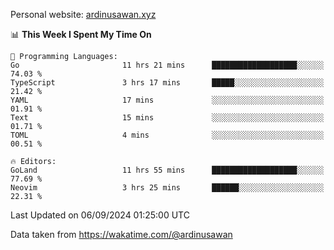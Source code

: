 Personal website: [ardinusawan.xyz](https://ardinusawan.xyz)

<!--START_SECTION:waka-->
📊 **This Week I Spent My Time On** 

```text
💬 Programming Languages: 
Go                       11 hrs 21 mins      ███████████████████░░░░░░   74.03 % 
TypeScript               3 hrs 17 mins       █████░░░░░░░░░░░░░░░░░░░░   21.42 % 
YAML                     17 mins             ░░░░░░░░░░░░░░░░░░░░░░░░░   01.91 % 
Text                     15 mins             ░░░░░░░░░░░░░░░░░░░░░░░░░   01.71 % 
TOML                     4 mins              ░░░░░░░░░░░░░░░░░░░░░░░░░   00.51 % 

🔥 Editors: 
GoLand                   11 hrs 55 mins      ███████████████████░░░░░░   77.69 % 
Neovim                   3 hrs 25 mins       ██████░░░░░░░░░░░░░░░░░░░   22.31 % 
```


 Last Updated on 06/09/2024 01:25:00 UTC
<!--END_SECTION:waka-->
Data taken from https://wakatime.com/@ardinusawan

